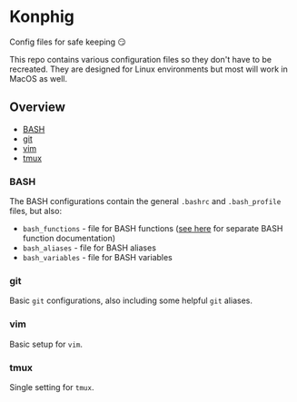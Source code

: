 # Konphig
Config files for safe keeping 😏

This repo contains various configuration files so they don't have to be recreated. They are designed for Linux environments but most will work in MacOS as well.

## Overview
 * [BASH]()
 * [git]()
 * [vim]()
 * [tmux]()
 
### BASH
The BASH configurations contain the general `.bashrc` and `.bash_profile` files, but also:
 * `bash_functions` - file for BASH functions ([see here]() for separate BASH function documentation)
 * `bash_aliases` - file for BASH aliases
 * `bash_variables` - file for BASH variables

### git
Basic `git` configurations, also including some helpful `git` aliases.

### vim
Basic setup for `vim`.

### tmux
Single setting for `tmux`.
